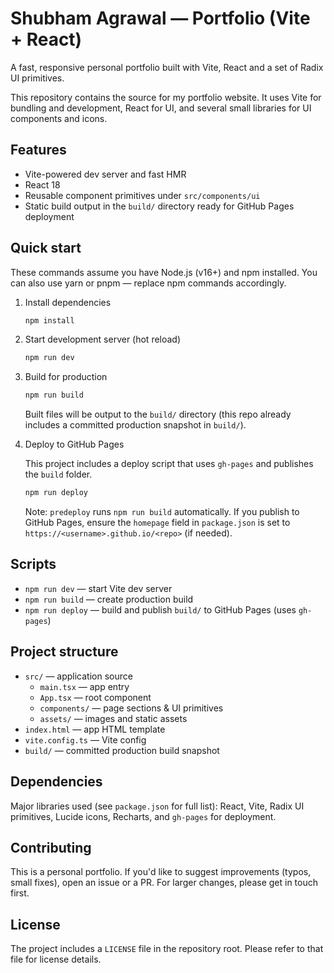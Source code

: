# Shubham Agrawal — Portfolio (Vite + React)

A fast, responsive personal portfolio built with Vite, React and a set of Radix UI primitives.

This repository contains the source for my portfolio website. It uses Vite for bundling and development, React for UI, and several small libraries for UI components and icons.

## Features

- Vite-powered dev server and fast HMR
- React 18
- Reusable component primitives under `src/components/ui`
- Static build output in the `build/` directory ready for GitHub Pages deployment

## Quick start

These commands assume you have Node.js (v16+) and npm installed. You can also use yarn or pnpm — replace npm commands accordingly.

1. Install dependencies

   ```bash
   npm install
   ```

2. Start development server (hot reload)

   ```bash
   npm run dev
   ```

3. Build for production

   ```bash
   npm run build
   ```

   Built files will be output to the `build/` directory (this repo already includes a committed production snapshot in `build/`).

4. Deploy to GitHub Pages

   This project includes a deploy script that uses `gh-pages` and publishes the `build` folder.

   ```bash
   npm run deploy
   ```

   Note: `predeploy` runs `npm run build` automatically. If you publish to GitHub Pages, ensure the `homepage` field in `package.json` is set to `https://<username>.github.io/<repo>` (if needed).

## Scripts

- `npm run dev` — start Vite dev server
- `npm run build` — create production build
- `npm run deploy` — build and publish `build/` to GitHub Pages (uses `gh-pages`)

## Project structure

- `src/` — application source
  - `main.tsx` — app entry
  - `App.tsx` — root component
  - `components/` — page sections & UI primitives
  - `assets/` — images and static assets
- `index.html` — app HTML template
- `vite.config.ts` — Vite config
- `build/` — committed production build snapshot

## Dependencies

Major libraries used (see `package.json` for full list): React, Vite, Radix UI primitives, Lucide icons, Recharts, and `gh-pages` for deployment.

## Contributing

This is a personal portfolio. If you'd like to suggest improvements (typos, small fixes), open an issue or a PR. For larger changes, please get in touch first.

## License

The project includes a `LICENSE` file in the repository root. Please refer to that file for license details.